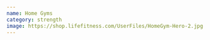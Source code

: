 ```yaml
---
name: Home Gyms
category: strength
image: https://shop.lifefitness.com/UserFiles/HomeGym-Hero-2.jpg
---
```

